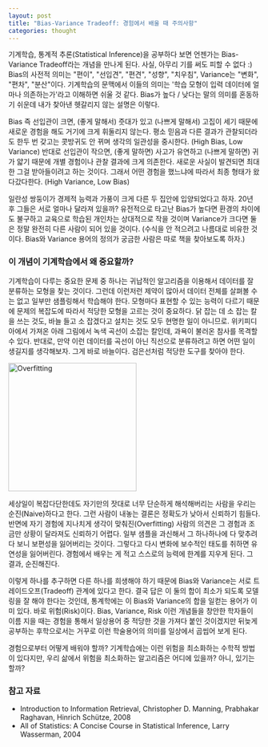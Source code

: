 ```yaml
---
layout: post
title: "Bias-Variance Tradeoff: 경험에서 배울 때 주의사항"
categories: thought
---
```


기계학습, 통계적 추론(Statistical Inference)을 공부하다 보면 언젠가는 Bias-Variance Tradeoff라는 개념을 만나게 된다. 사실, 아무리 기를 써도 피할 수 없다 :) Bias의 사전적 의미는 "편이", "선입견", "편견", "성향", "치우침", Variance는 "변화", "편차", "분산"이다. 기계학습의 문맥에서 이들의 의미는 '학습 모형이 입력 데이터에 얼마나 의존하는가'라고 이해하면 쉬울 것 같다. Bias가 높다 / 낮다는 말의 의미를 혼동하기 쉬운데 내가 찾아낸 헷갈리지 않는 설명은 이렇다.

Bias 즉 선입관이 크면, (좋게 말해서) 줏대가 있고 (나쁘게 말해서) 고집이 세기 때문에 새로운 경험을 해도 거기에 크게 휘둘리지 않는다. 평소 믿음과 다른 결과가 관찰되더라도 한두 번 갖고는 콧방귀도 안 뀌며 생각의 일관성을 중시한다. (High Bias, Low Variance) 반대로 선입관이 작으면, (좋게 말하면) 사고가 유연하고 (나쁘게 말하면) 귀가 얇기 때문에 개별 경험이나 관찰 결과에 크게 의존한다. 새로운 사실이 발견되면 최대한 그걸 받아들이려고 하는 것이다. 그래서 어떤 경험을 했느냐에 따라서 최종 형태가 왔다갔다한다. (High Variance, Low Bias)

일란성 쌍둥이가 경제적 능력과 가풍이 크게 다른 두 집안에 입양되었다고 하자. 20년 후 그들은 서로 얼마나 달라져 있을까? 유전적으로 타고난 Bias가 높다면 환경의 차이에도 불구하고 교육으로 학습된 개인차는 상대적으로 작을 것이며 Variance가 크다면 둘은 정말 완전히 다른 사람이 되어 있을 것이다. (수식을 안 적으려고 나름대로 비유한 것이다. Bias와 Variance 용어의 정의가 궁금한 사람은 따로 책을 찾아보도록 하자.)

### 이 개념이 기계학습에서 왜 중요할까?
기계학습이 다루는 중요한 문제 중 하나는 귀납적인 알고리즘을 이용해서 데이터를 잘 분류하는 모형을 찾는 것이다. 그런데 이런저런 제약이 많아서 데이터 전체를 살펴볼 수는 없고 일부만 샘플링해서 학습해야 한다. 모형마다 표현할 수 있는 능력이 다르기 때문에 문제의 복잡도에 따라서 적당한 모형을 고르는 것이 중요하다. 닭 잡는 데 소 잡는 칼을 쓰는 것도, 바늘 들고 소 잡겠다고 설치는 것도 모두 현명한 일이 아니므로. 위키피디아에서 가져온 아래 그림에서 녹색 곡선이 소잡는 칼인데, 과욕이 불러온 참사를 목격할 수 있다. 반대로, 만약 이런 데이터를 곡선이 아닌 직선으로 분류하려고 하면 어떤 일이 생길지를 생각해보자. 그게 바로 바늘이다. 검은선처럼 적당한 도구를 찾아야 한다.

<a title="By Chabacano (Own work) [GFDL (http://www.gnu.org/copyleft/fdl.html) or CC BY-SA 4.0-3.0-2.5-2.0-1.0 (http://creativecommons.org/licenses/by-sa/4.0-3.0-2.5-2.0-1.0)], via Wikimedia Commons" href="https://commons.wikimedia.org/wiki/File%3AOverfitting.svg"><img width="256" alt="Overfitting" src="https://upload.wikimedia.org/wikipedia/commons/thumb/1/19/Overfitting.svg/256px-Overfitting.svg.png"/></a>

세상일이 복잡다단한데도 자기만의 잣대로 너무 단순하게 해석해버리는 사람을 우리는 순진(Naive)하다고 한다. 그런 사람이 내놓는 결론은 정확도가 낮아서 신뢰하기 힘들다. 반면에 자기 경험에 지나치게 생각이 맞춰진(Overfitting) 사람의 의견은 그 경험과 조금만 상황이 달라져도 신뢰하기 어렵다. 일부 샘플을 과신해서 그 하나하나에 다 맞추려다 보니 보편성을 잃어버리는 것이다. 그렇다고 다시 변화에 보수적인 태도를 취하면 유연성을 잃어버린다. 경험에서 배우는 게 적고 스스로의 능력에 한계를 지우게 된다. 그 결과, 순진해진다.

이렇게 하나를 추구하면 다른 하나를 희생해야 하기 때문에 Bias와 Variance는 서로 트레이드오프(Tradeoff) 관계에 있다고 한다. 결국 답은 이 둘의 합이 최소가 되도록 모델링을 잘 해야 한다는 것인데, 통계학에는 이 Bias와 Variance의 합을 일컫는 용어가 이미 있다. 바로 위험(Risk)이다. Bias, Variance, Risk 이런 개념들을 창안한 학자들이 이름 지을 때는 경험을 통해서 일상용어 중 적당한 것을 가져다 붙인 것이겠지만 뒤늦게 공부하는 후학으로서는 거꾸로 이런 학술용어의 의미를 일상에서 곱씹어 보게 된다.

경험으로부터 어떻게 배워야 할까? 기계학습에는 이런 위험을 최소화하는 수학적 방법이 있다지만, 우리 삶에서 위험을 최소화하는 알고리즘은 어디에 있을까? 아니, 있기는 할까?

### 참고 자료
- Introduction to Information Retrieval, Christopher D. Manning, Prabhakar Raghavan, Hinrich Schütze, 2008
- All of Statistics: A Concise Course in Statistical Inference, Larry Wasserman, 2004